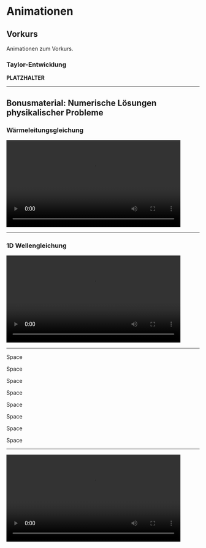 # Animationen

## Vorkurs

Animationen zum Vorkurs.

### Taylor-Entwicklung

**PLATZHALTER**

---

## Bonusmaterial: Numerische Lösungen physikalischer Probleme

### Wärmeleitungsgleichung

<div>
	<video autoplay data-autoplay width="90%" src="index_media/heat_equation.mp4" loop="true"><video>
</div>

---


### 1D Wellengleichung

<div>
	<video autoplay data-autoplay width="90%" src="index_media/tsunami3.mp4" loop="true"><video>
</div>

---

Space

Space

Space

Space

Space

Space

Space

Space

---

<div>
	<video autoplay data-autoplay width="90%" src="index_media/taylor_HD.mp4" loop="true"><video>
</div>